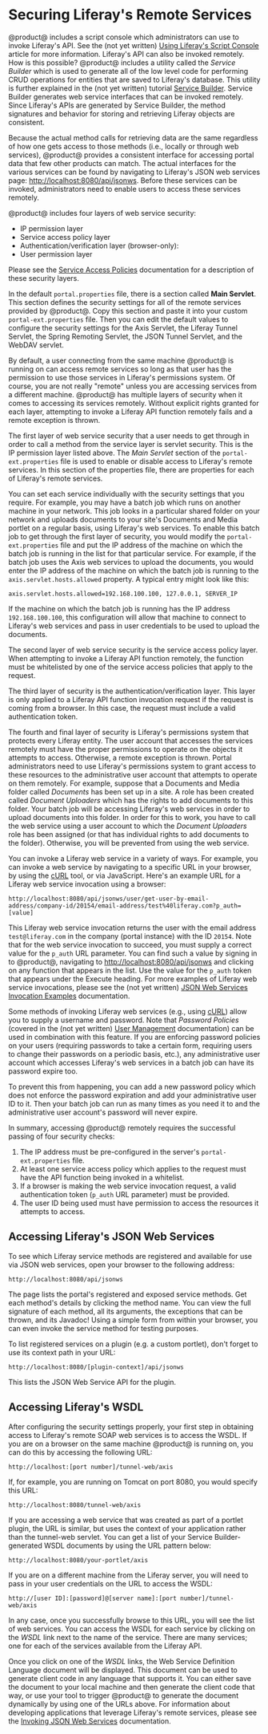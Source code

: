 # Securing Liferay's Remote Services

@product@ includes a script console which administrators can use to invoke
Liferay's API. See the (not yet written) [Using Liferay's Script Console]()
article for more information. Liferay's API can also be invoked remotely. How
is this possible? @product@ includes a utility called the *Service Builder* which
is used to generate all of the low level code for performing CRUD operations
for entities that are saved to Liferay's database. This utility is further
explained in the (not yet written) tutorial [Service Builder](). Service
Builder generates web service interfaces that can be invoked remotely. Since
Liferay's APIs are generated by Service Builder, the method signatures and
behavior for storing and retrieving Liferay objects are consistent.

Because the actual method calls for retrieving data are the same regardless of
how one gets access to those methods (i.e., locally or through web services),
@product@ provides a consistent interface for accessing portal data that few
other products can match. The actual interfaces for the various services can be
found by navigating to Liferay's JSON web services page:
[http://localhost:8080/api/jsonws](http://localhost:8080/api/jsonws). Before
these services can be invoked, administrators need to enable users to access
these services remotely.

@product@ includes four layers of web service security:

- IP permission layer
- Service access policy layer
- Authentication/verification layer (browser-only):
- User permission layer

Please see the
[Service Access Policies](discover/deployment/-/knowledge_base/7-0/service-access-policies)
documentation for a description of these security layers.

In the default `portal.properties` file, there is a section called **Main
Servlet**. This section defines the security settings for all of the remote
services provided by @product@. Copy this section and paste it into your custom
`portal-ext.properties` file. Then you can edit the default values to configure
the security settings for the Axis Servlet, the Liferay Tunnel Servlet, the
Spring Remoting Servlet, the JSON Tunnel Servlet, and the WebDAV servlet.

By default, a user connecting from the same machine @product@ is running on can
access remote services so long as that user has the permission to use those
services in Liferay's permissions system. Of course, you are not really
"remote" unless you are accessing services from a different machine. @product@
has multiple layers of security when it comes to accessing its services
remotely. Without explicit rights granted for each layer, attempting to invoke
a Liferay API function remotely fails and a remote exception is thrown.

The first layer of web service security that a user needs to get through in
order to call a method from the service layer is servlet security. This is the
IP permission layer listed above. The *Main Servlet* section of the
`portal-ext.properties` file is used to enable or disable access to Liferay's
remote services. In this section of the properties file, there are properties
for each of Liferay's remote services.

You can set each service individually with the security settings that you
require. For example, you may have a batch job which runs on another machine in
your network. This job looks in a particular shared folder on your network and
uploads documents to your site's Documents and Media portlet on a regular basis,
using Liferay's web services. To enable this batch job to get through the first
layer of security, you would modify the `portal-ext.properties` file and put the
IP address of the machine on which the batch job is running in the list for that
particular service. For example, if the batch job uses the Axis web services to
upload the documents, you would enter the IP address of the machine on which the
batch job is running to the `axis.servlet.hosts.allowed` property.  A typical
entry might look like this:

    axis.servlet.hosts.allowed=192.168.100.100, 127.0.0.1, SERVER_IP

If the machine on which the batch job is running has the IP address
`192.168.100.100`, this configuration will allow that machine to connect to
Liferay's web services and pass in user credentials to be used to upload the
documents.

The second layer of web service security is the service access policy layer.
When attempting to invoke a Liferay API function remotely, the function must be
whitelisted by one of the service access policies that apply to the request.

The third layer of security is the authentication/verification layer. This
layer is only applied to a Liferay API function invocation request if the
request is coming from a browser. In this case, the request must include a
valid authentication token.

The fourth and final layer of security is Liferay's permissions system that
protects every Liferay entity. The user account that accesses the services
remotely must have the proper permissions to operate on the objects it attempts
to access. Otherwise, a remote exception is thrown. Portal administrators need
to use Liferay's permissions system to grant access to these resources to the
administrative user account that attempts to operate on them remotely. For
example, suppose that a Documents and Media folder called *Documents* has been
set up in a site. A role has been created called *Document Uploaders* which has
the rights to add documents to this folder. Your batch job will be accessing
Liferay's web services in order to upload documents into this folder. In order
for this to work, you have to call the web service using a user account to
which the *Document Uploaders* role has been assigned (or that has individual
rights to add documents to the folder). Otherwise, you will be prevented from
using the web service.

You can invoke a Liferay web service in a variety of ways. For example, you can
invoke a web service by navigating to a specific URL in your browser, by using
the [cURL](https://curl.haxx.se/) tool, or via JavaScript. Here's an example
URL for a Liferay web service invocation using a browser:

    http://localhost:8080/api/jsonws/user/get-user-by-email-address/company-id/20154/email-address/test%40liferay.com?p_auth=[value]

This Liferay web service invocation returns the user with the email address
`test@liferay.com` in the company (portal instance) with the ID `20154`. Note
that for the web service invocation to succeed, you must supply a correct value
for the `p_auth` URL parameter. You can find such a value by signing in to
@product@, navigating to
[http://localhost:8080/api/jsonws](http://localhost:8080/api/jsonws) and
clicking on any function that appears in the list. Use the value for the
`p_auth` token that appears under the Execute heading. For more examples of
Liferay web service invocations, please see the (not yet written) [JSON Web
Services Invocation Examples]() documentation.

Some methods of invoking Liferay web services (e.g., using
[cURL](https://curl.haxx.se/)) allow you to supply a username and password.
Note that *Password Policies* (covered in the (not yet written)
[User Management]() documentation) can be used in combination with this
feature. If you are enforcing password policies on your users (requiring
passwords to take a certain form, requiring users to change their passwords on
a periodic basis, etc.), any administrative user account which accesses
Liferay's web services in a batch job can have its password expire too.

To prevent this from happening, you can add a new password policy which does not
enforce the password expiration and add your administrative user ID to it. Then
your batch job can run as many times as you need it to and the administrative
user account's password will never expire.

In summary, accessing @product@ remotely requires the successful passing of four
security checks:

1. The IP address must be pre-configured in the server's
   `portal-ext.properties` file.
2. At least one service access policy which applies to the request must have
   the API function being invoked in a whitelist.
3. If a browser is making the web service invocation request, a valid
   authentication token (`p_auth` URL parameter) must be provided.
4. The user ID being used must have permission to access the resources it
   attempts to access.

## Accessing Liferay's JSON Web Services [](id=accessing-liferays-json-web-services)

To see which Liferay service methods are registered and available for use via
JSON web services, open your browser to the following address:

    http://localhost:8080/api/jsonws

The page lists the portal's registered and exposed service methods. Get each
method's details by clicking the method name. You can view the full signature of
each method, all its arguments, the exceptions that can be thrown, and its
Javadoc! Using a simple form from within your browser, you can even invoke the
service method for testing purposes.

To list registered services on a plugin (e.g. a custom portlet), don't forget to
use its context path in your URL:

    http://localhost:8080/[plugin-context]/api/jsonws

This lists the JSON Web Service API for the plugin.

## Accessing Liferay's WSDL [](id=accessing-liferays-wsdl)

After configuring the security settings properly, your first step in obtaining
access to Liferay's remote SOAP web services is to access the WSDL. If you are
on a browser on the same machine @product@ is running on, you can do this by
accessing the following URL:

    http://localhost:[port number]/tunnel-web/axis

If, for example, you are running on Tomcat on port 8080, you would specify this
URL:

    http://localhost:8080/tunnel-web/axis

If you are accessing a web service that was created as part of a portlet plugin,
the URL is similar, but uses the context of your application rather than the
tunnel-web servlet. You can get a list of your Service Builder-generated WSDL
documents by using the URL pattern below:

    http://localhost:8080/your-portlet/axis

If you are on a different machine from the Liferay server, you will need to pass
in your user credentials on the URL to access the WSDL:

    http://[user ID]:[password]@[server name]:[port number]/tunnel-web/axis

In any case, once you successfully browse to this URL, you will see the list of
web services. You can access the WSDL for each service by clicking on the *WSDL*
link next to the name of the service. There are many services; one for each of
the services available from the Liferay API.

Once you click on one of the *WSDL* links, the Web Service Definition Language
document will be displayed. This document can be used to generate client code
in any language that supports it. You can either save the document to your
local machine and then generate the client code that way, or use your tool to
trigger @product@ to generate the document dynamically by using one of the URLs
above. For information about developing applications that leverage Liferay's
remote services, please see the
[Invoking JSON Web Services](develop/tutorials/-/knowledge_base/6-2/invoking-json-web-services)
documentation. <!-- Update link above to 7.0. -->
